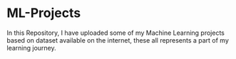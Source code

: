 # ML-Projects

In this Repository, I have uploaded some of my Machine Learning projects based on dataset available on the internet, these all represents a part of my learning journey.

